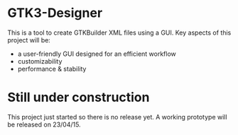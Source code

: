 # GTK3-Designer
This is a tool to create GTKBuilder XML files using a GUI. Key aspects of this project will be:
- a user-friendly GUI designed for an efficient workflow
- customizability
- performance & stability

# Still under construction
This project just started so there is no release yet. A working prototype will be released on 23/04/15.
